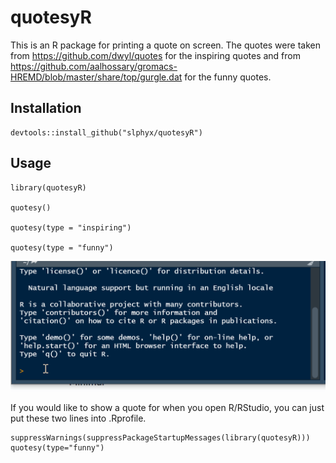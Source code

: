 # quotesyR

This is an R package for printing a quote on screen. The quotes were taken from https://github.com/dwyl/quotes for the inspiring quotes and from https://github.com/aalhossary/gromacs-HREMD/blob/master/share/top/gurgle.dat for the funny quotes.

## Installation

```
devtools::install_github("slphyx/quotesyR")
```

## Usage

```
library(quotesyR)

quotesy()

quotesy(type = "inspiring")

quotesy(type = "funny")
```
![quotesy](quotesy.gif?raw=true "quotesy")

If you would like to show a quote for when you open R/RStudio, you can just put these two lines into .Rprofile.

```
suppressWarnings(suppressPackageStartupMessages(library(quotesyR)))
quotesy(type="funny")
```

